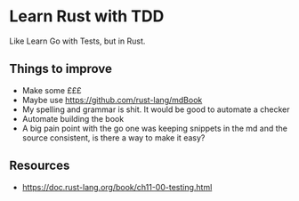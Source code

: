 # Learn Rust with TDD

Like Learn Go with Tests, but in Rust. 

## Things to improve

- Make some £££
- Maybe use https://github.com/rust-lang/mdBook 
- My spelling and grammar is shit. It would be good to automate a checker
- Automate building the book
- A big pain point with the go one was keeping snippets in the md and the source consistent, is there a way to make it easy?

## Resources 

- https://doc.rust-lang.org/book/ch11-00-testing.html
